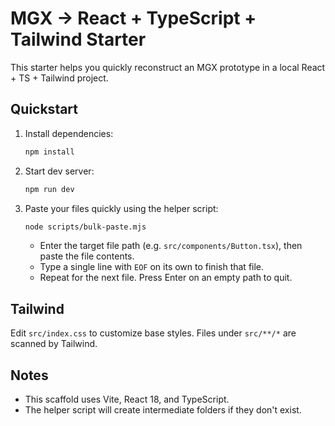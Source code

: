 # MGX → React + TypeScript + Tailwind Starter

This starter helps you quickly reconstruct an MGX prototype in a local React + TS + Tailwind project.

## Quickstart
1. Install dependencies:
   ```bash
   npm install
   ```
2. Start dev server:
   ```bash
   npm run dev
   ```
3. Paste your files quickly using the helper script:
   ```bash
   node scripts/bulk-paste.mjs
   ```
   - Enter the target file path (e.g. `src/components/Button.tsx`), then paste the file contents.
   - Type a single line with `EOF` on its own to finish that file.
   - Repeat for the next file. Press Enter on an empty path to quit.

## Tailwind
Edit `src/index.css` to customize base styles. Files under `src/**/*` are scanned by Tailwind.

## Notes
- This scaffold uses Vite, React 18, and TypeScript.
- The helper script will create intermediate folders if they don't exist.